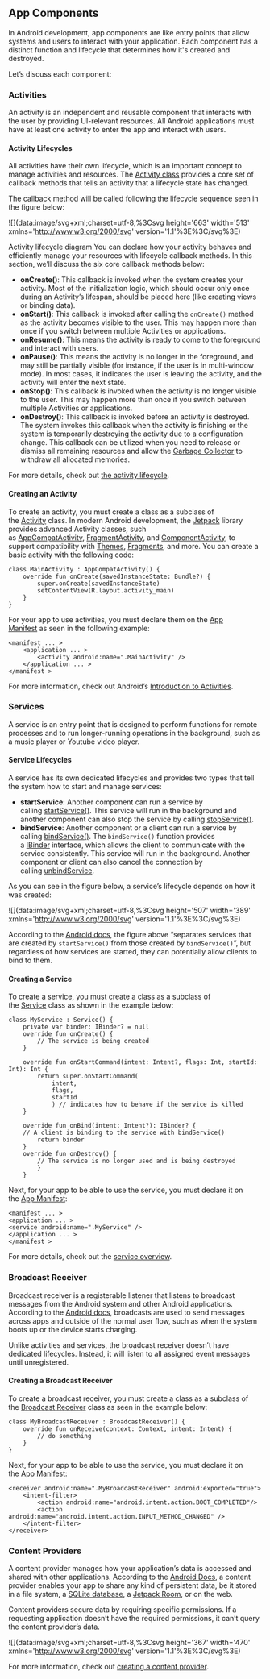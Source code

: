 ## App Components


In Android development, app components are like entry points that allow systems and users to interact with your application. Each component has a distinct function and lifecycle that determines how it's created and destroyed.

Let’s discuss each component:

### Activities

An activity is an independent and reusable component that interacts with the user by providing UI-relevant resources. All Android applications must have at least one activity to enter the app and interact with users.

#### Activity Lifecycles

All activities have their own lifecycle, which is an important concept to manage activities and resources. The [Activity class](https://developer.android.com/guide/components/activities/intro-activities) provides a core set of callback methods that tells an activity that a lifecycle state has changed.

The callback method will be called following the lifecycle sequence seen in the figure below:

![](data:image/svg+xml;charset=utf-8,%3Csvg height='663' width='513' xmlns='http://www.w3.org/2000/svg' version='1.1'%3E%3C/svg%3E)

Activity lifecycle diagram
You can declare how your activity behaves and efficiently manage your resources with lifecycle callback methods. In this section, we’ll discuss the six core callback methods below:

-   **onCreate()**: This callback is invoked when the system creates your activity. Most of the initialization logic, which should occur only once during an Activity’s lifespan, should be placed here (like creating views or binding data).
-   **onStart()**: This callback is invoked after calling the `onCreate()` method as the activity becomes visible to the user. This may happen more than once if you switch between multiple Activities or applications.
-   **onResume()**: This means the activity is ready to come to the foreground and interact with users.
-   **onPause()**: This means the activity is no longer in the foreground, and may still be partially visible (for instance, if the user is in multi-window mode). In most cases, it indicates the user is leaving the activity, and the activity will enter the next state.
-   **onStop()**: This callback is invoked when the activity is no longer visible to the user. This may happen more than once if you switch between multiple Activities or applications.
-   **onDestroy()**: This callback is invoked before an activity is destroyed. The system invokes this callback when the activity is finishing or the system is temporarily destroying the activity due to a configuration change. This callback can be utilized when you need to release or dismiss all remaining resources and allow the [Garbage Collector](https://en.wikipedia.org/wiki/Garbage-first_collector) to withdraw all allocated memories.

For more details, check out [the activity lifecycle](https://developer.android.com/guide/components/activities/activity-lifecycle).

#### Creating an Activity

To create an activity, you must create a class as a subclass of the [Activity](https://developer.android.com/reference/android/app/Activity) class. In modern Android development, the [Jetpack](https://developer.android.com/jetpack?gclid=CjwKCAiA6seQBhAfEiwAvPqu17MkObs0IaGf0x7icvcEV9V2vLeceBAH08BXGqweUtDdSfpfoLLKTxoCDOcQAvD_BwE&gclsrc=aw.ds) library provides advanced Activity classes, such as [AppCompatActivity](https://developer.android.com/reference/androidx/appcompat/app/AppCompatActivity), [FragmentActivity](https://developer.android.com/reference/androidx/fragment/app/FragmentActivity), and [ComponentActivity](https://developer.android.com/reference/androidx/activity/ComponentActivity), to support compatibility with [Themes](https://developer.android.com/guide/topics/ui/look-and-feel/themes), [Fragments](https://developer.android.com/guide/fragments?gclid=CjwKCAiA6seQBhAfEiwAvPqu10UmGlQwgDEmtA9amcoeSRzVE73jC6wuzwCCXGNMDW3nIExNAHUOSRoCbygQAvD_BwE&gclsrc=aw.ds), and more. You can create a basic activity with the following code:

```
class MainActivity : AppCompatActivity() {
	override fun onCreate(savedInstanceState: Bundle?) {
		super.onCreate(savedInstanceState)
		setContentView(R.layout.activity_main)
	}
}
```


For your app to use activities, you must declare them on the [App Manifest](https://getstream.io/blog/android-developer-roadmap/#app-manifest) as seen in the following example:

```
<manifest ... >
	<application ... >
		<activity android:name=".MainActivity" />
	</application ... >
</manifest >
```


For more information, check out Android’s [Introduction to Activities](https://developer.android.com/guide/components/activities/intro-activities).

### Services

A service is an entry point that is designed to perform functions for remote processes and to run longer-running operations in the background, such as a music player or Youtube video player.

#### Service Lifecycles

A service has its own dedicated lifecycles and provides two types that tell the system how to start and manage services:

-   **startService**: Another component can run a service by calling [startService()](https://developer.android.com/reference/android/content/Context#startService(android.content.Intent)). This service will run in the background and another component can also stop the service by calling [stopService()](https://developer.android.com/reference/android/content/Context#stopService(android.content.Intent)).
-   **bindService**: Another component or a client can run a service by calling [bindService()](https://developer.android.com/reference/android/content/Context#bindService(android.content.Intent,%20android.content.ServiceConnection,%20int)). The `bindService()` function provides a [IBinder](https://developer.android.com/reference/android/os/IBinder) interface, which allows the client to communicate with the service consistently. This service will run in the background. Another component or client can also cancel the connection by calling [unbindService](https://developer.android.com/reference/android/content/Context#unbindService(android.content.ServiceConnection)).

As you can see in the figure below, a service’s lifecycle depends on how it was created:

![](data:image/svg+xml;charset=utf-8,%3Csvg height='507' width='389' xmlns='http://www.w3.org/2000/svg' version='1.1'%3E%3C/svg%3E)


According to the [Android docs](https://developer.android.com/guide/components/services), the figure above “separates services that are created by `startService()` from those created by `bindService()`”, but regardless of how services are started, they can potentially allow clients to bind to them.

#### Creating a Service

To create a service, you must create a class as a subclass of the [Service](https://developer.android.com/reference/android/app/Service) class as shown in the example below:

```
class MyService : Service() {
	private var binder: IBinder? = null
	override fun onCreate() {
		// The service is being created
	}

	override fun onStartCommand(intent: Intent?, flags: Int, startId: Int): Int {
		return super.onStartCommand(
			intent,
			flags,
			startId
			) // indicates how to behave if the service is killed
	}

	override fun onBind(intent: Intent?): IBinder? {
	// A client is binding to the service with bindService()
		return binder
	}
	override fun onDestroy() {
		// The service is no longer used and is being destroyed
		}
	}
```

Next, for your app to be able to use the service, you must declare it on the [App Manifest](https://getstream.io/blog/android-developer-roadmap/#app-manifest):

```
<manifest ... >
<application ... >
<service android:name=".MyService" />
</application ... >
</manifest >
```



For more details, check out the [service overview](https://developer.android.com/guide/components/services).

### Broadcast Receiver

Broadcast receiver is a registerable listener that listens to broadcast messages from the Android system and other Android applications. According to the [Android docs](https://developer.android.com/guide/components/broadcasts), broadcasts are used to send messages across apps and outside of the normal user flow, such as when the system boots up or the device starts charging.

Unlike activities and services, the broadcast receiver doesn’t have dedicated lifecycles. Instead, it will listen to all assigned event messages until unregistered.

#### Creating a Broadcast Receiver

To create a broadcast receiver, you must create a class as a subclass of the [Broadcast Receiver](https://developer.android.com/reference/android/content/BroadcastReceiver) class as seen in the example below:
```
class MyBroadcastReceiver : BroadcastReceiver() {
	override fun onReceive(context: Context, intent: Intent) {
		// do something
	}
}
```

Next, for your app to be able to use the service, you must declare it on the [App Manifest](https://getstream.io/blog/android-developer-roadmap/#app-manifest):


```
<receiver android:name=".MyBroadcastReceiver" android:exported="true">
	<intent-filter>
		<action android:name="android.intent.action.BOOT_COMPLETED"/>
		<action android:name="android.intent.action.INPUT_METHOD_CHANGED" />
	</intent-filter>
</receiver>
```

### Content Providers

A content provider manages how your application’s data is accessed and shared with other applications. According to the [Android Docs](https://developer.android.com/reference/android/content/ContentProvider), a content provider enables your app to share any kind of persistent data, be it stored in a file system, a [SQLite database](https://developer.android.com/training/data-storage/sqlite), a [Jetpack Room](https://developer.android.com/jetpack/androidx/releases/room), or on the web.

Content providers secure data by requiring specific permissions. If a requesting application doesn’t have the required permissions, it can’t query the content provider’s data.

![](data:image/svg+xml;charset=utf-8,%3Csvg height='367' width='470' xmlns='http://www.w3.org/2000/svg' version='1.1'%3E%3C/svg%3E)



For more information, check out [creating a content provider](https://developer.android.com/guide/topics/providers/content-provider-creating).
